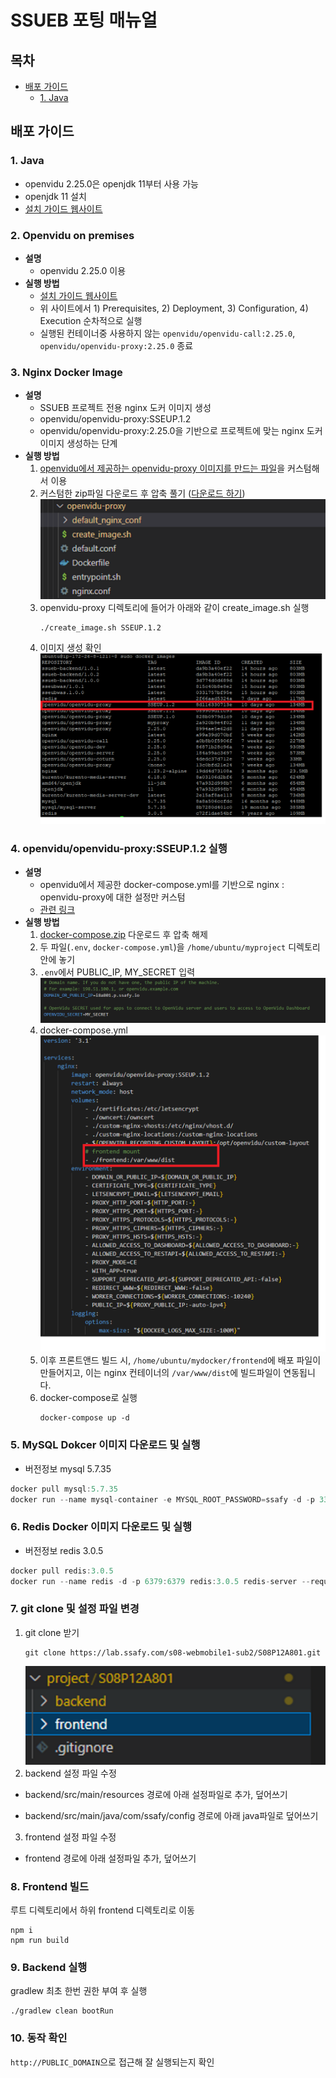 # SSUEB 포팅 매뉴얼

## 목차
- [배포 가이드](#배포-가이드)
  - [1. Java](#1.-Java)

## 배포 가이드
### 1. Java
- openvidu 2.25.0은 openjdk 11부터 사용 가능
- openjdk 11 설치
- [설치 가이드 웹사이트](https://codechacha.com/ko/ubuntu-install-open-jdk11/)

### 2. Openvidu on premises
- **설명**
  - openvidu 2.25.0 이용
- **실행 방법**
  - [설치 가이드 웹사이트](https://docs.openvidu.io/en/stable/deployment/ce/on-premises/#domain-and-ssl-configuration-examples)
  - 위 사이트에서 1) Prerequisites, 2) Deployment, 3) Configuration, 4) Execution 순차적으로 실행
  - 실행된 컨테이너중 사용하지 않는 `openvidu/openvidu-call:2.25.0`, `openvidu/openvidu-proxy:2.25.0` 종료

### 3. Nginx Docker Image
- **설명**
  - SSUEB 프로젝트 전용 nginx 도커 이미지 생성
  - openvidu/openvidu-proxy:SSEUP.1.2
  - openvidu/openvidu-proxy:2.25.0을 기반으로 프로젝트에 맞는 nginx 도커 이미지 생성하는 단계
- **실행 방법**
  1. [openvidu에서 제공하는 openvidu-proxy 이미지를 만드는 파일](https://github.com/OpenVidu/openvidu/tree/master/openvidu-server/docker/openvidu-proxy)을 커스텀해서 이용
  2. 커스텀한 zip파일 다운로드 후 압축 풀기 ([다운로드 하기](https://lab.ssafy.com/s08-webmobile1-sub2/S08P12A801/-/tree/main/exec/file/openvidu-proxy.zip))
    ![openvidu-proxy 디렉토리](/exec/image/openvidu_proxy_directory.png)
  3. openvidu-proxy 디렉토리에 들어가 아래와 같이 create_image.sh 실행
      ```
      ./create_image.sh SSEUP.1.2
      ```
  4. 이미지 생성 확인
    ![openvidu-proxy 이미지 확인](/exec/image/openvidu_proxy_image.png)

### 4. openvidu/openvidu-proxy:SSEUP.1.2 실행
- **설명**
  - openvidu에서 제공한 docker-compose.yml를 기반으로 nginx : openvidu-proxy에 대한 설정만 커스텀
  - [관련 링크]((https://github.com/OpenVidu/openvidu/blob/master/openvidu-server/deployments/ce/docker-compose/docker-compose.yml))
- **실행 방법**
  1. [docker-compose.zip](https://lab.ssafy.com/s08-webmobile1-sub2/S08P12A801/-/tree/main/exec/file/docker-compose.zip) 다운로드 후 압축 해제
  2. 두 파일(`.env`, `docker-compose.yml`)을 `/home/ubuntu/myproject` 디렉토리 안에 놓기
  3. `.env`에서 PUBLIC_IP, MY_SECRET 입력
  ![env 파일 예시](/exec/image/openvidu_env.png)
  4. docker-compose.yml
  ![docker-compose.yml](/exec/image/docker_compose_yml.png)
  5. 이후 프론트앤드 빌드 시, `/home/ubuntu/mydocker/frontend`에 배포 파일이 만들어지고, 이는 nginx 컨테이너의 `/var/www/dist`에 빌드파일이 연동됩니다.
  6. docker-compose로 실행
      ```
      docker-compose up -d
      ```

### 5. MySQL Dokcer 이미지 다운로드 및 실행
- 버전정보 mysql 5.7.35
```jsx
docker pull mysql:5.7.35
docker run --name mysql-container -e MYSQL_ROOT_PASSWORD=ssafy -d -p 3307:3306 mysql:latest
```

### 6. Redis Docker 이미지 다운로드 및 실행
- 버전정보 redis 3.0.5
```jsx
docker pull redis:3.0.5
docker run --name redis -d -p 6379:6379 redis:3.0.5 redis-server --requirepass "ssueb2301256a"
```

### 7. git clone 및 설정 파일 변경
1. git clone 받기
    ```
    git clone https://lab.ssafy.com/s08-webmobile1-sub2/S08P12A801.git
    ```
    ![git clone](/exec/image/git_clone.png)
2. backend 설정 파일 수정
- backend/src/main/resources 경로에 아래 설정파일로 추가, 덮어쓰기

- backend/src/main/java/com/ssafy/config 경로에 아래 java파일로 덮어쓰기

3. frontend 설정 파일 수정
- frontend 경로에 아래 설정파일 추가, 덮어쓰기

### 8. Frontend 빌드
루트 디렉토리에서 하위 frontend 디렉토리로 이동
```
npm i
npm run build
```

### 9. Backend 실행
gradlew 최초 한번 권한 부여 후 실행
```
./gradlew clean bootRun
```

### 10. 동작 확인
`http://PUBLIC_DOMAIN`으로 접근해 잘 실행되는지 확인